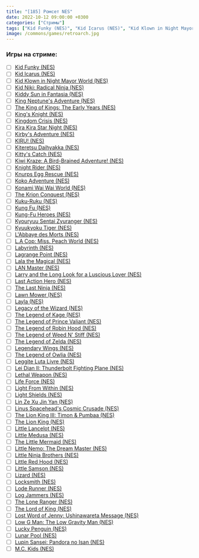 ```yaml
---
title: "[185] Ромсет NES"
date: 2022-10-12 09:00:00 +0300
categories: ["Стримы"]
tags: ["Kid Funky (NES)", "Kid Icarus (NES)", "Kid Klown in Night Mayor World (NES)", "Kid Niki: Radical Ninja (NES)", "Kiddy Sun in Fantasia (NES)", "King Neptune's Adventure (NES)", "The King of Kings: The Early Years (NES)", "King's Knight (NES)", "Kingdom Crisis (NES)", "Kira Kira Star Night (NES)", "Kirby's Adventure (NES)", "KIRU! (NES)", "Kiteretsu Daihyakka (NES)", "Kitty's Catch (NES)", "Kiwi Kraze: A Bird-Brained Adventure! (NES)", "Knight Rider (NES)", "Knurps Egg Rescue (NES)", "Koko Adventure (NES)", "Konami Wai Wai World (NES)", "The Krion Conquest (NES)", "Kuku-Ruku (NES)", "Kung Fu (NES)", "Kung-Fu Heroes (NES)", "Kyouryuu Sentai Zyuranger (NES)", "Kyuukyoku Tiger (NES)", "L'Abbaye des Morts (NES)", "L.A Cop: Miss. Peach World (NES)", "Labyrinth (NES)", "Lagrange Point (NES)", "Lala the Magical (NES)", "LAN Master (NES)", "Larry and the Long Look for a Luscious Lover (NES)", "Last Action Hero (NES)", "The Last Ninja (NES)", "Lawn Mower (NES)", "Layla (NES)", "Legacy of the Wizard (NES)", "The Legend of Kage (NES)", "The Legend of Prince Valiant (NES)", "The Legend of Robin Hood (NES)", "The Legend of Weed N' Stiff (NES)", "The Legend of Zelda (NES)", "Legendary Wings (NES)", "The Legend of Owlia (NES)", "Leggite Luta Livre (NES)", "Lei Dian II: Thunderbolt Fighting Plane (NES)", "Lethal Weapon (NES)", "Life Force (NES)", "Light From Within (NES)", "Light Shields (NES)", "Lin Ze Xu Jin Yan (NES)", "Linus Spacehead's Cosmic Crusade (NES)", "The Lion King III: Timon & Pumbaa (NES)", "The Lion King (NES)", "Little Lancelot (NES)", "Little Medusa (NES)", "The Little Mermaid (NES)", "Little Nemo: The Dream Master (NES)", "Little Ninja Brothers (NES)", "Little Red Hood (NES)", "Little Samson (NES)", "Lizard (NES)", "Locksmith (NES)", "Lode Runner (NES)", "Log Jammers (NES)", "The Lone Ranger (NES)", "The Lord of King (NES)", "Lost Word of Jenny: Ushinawareta Message (NES)", "Low G Man: The Low Gravity Man (NES)", "Lucky Penguin (NES)", "Lunar Pool (NES)", "Lupin Sansei: Pandora no Isan (NES)", "M.C. Kids (NES)"]
image: /commons/games/retroarch.jpg
---
```


### Игры на стриме:
+ [ ] [Kid Funky (NES)](/tags/kid-funky-nes)
+ [ ] [Kid Icarus (NES)](/tags/kid-icarus-nes)
+ [ ] [Kid Klown in Night Mayor World (NES)](/tags/kid-klown-in-night-mayor-world-nes)
+ [ ] [Kid Niki: Radical Ninja (NES)](/tags/kid-niki-radical-ninja-nes)
+ [ ] [Kiddy Sun in Fantasia (NES)](/tags/kiddy-sun-in-fantasia-nes)
+ [ ] [King Neptune's Adventure (NES)](/tags/king-neptune-s-adventure-nes)
+ [ ] [The King of Kings: The Early Years (NES)](/tags/the-king-of-kings-the-early-years-nes)
+ [ ] [King's Knight (NES)](/tags/king-s-knight-nes)
+ [ ] [Kingdom Crisis (NES)](/tags/kingdom-crisis-nes)
+ [ ] [Kira Kira Star Night (NES)](/tags/kira-kira-star-night-nes)
+ [ ] [Kirby's Adventure (NES)](/tags/kirby-s-adventure-nes)
+ [ ] [KIRU! (NES)](/tags/kiru-nes)
+ [ ] [Kiteretsu Daihyakka (NES)](/tags/kiteretsu-daihyakka-nes)
+ [ ] [Kitty's Catch (NES)](/tags/kitty-s-catch-nes)
+ [ ] [Kiwi Kraze: A Bird-Brained Adventure! (NES)](/tags/kiwi-kraze-a-bird-brained-adventure-nes)
+ [ ] [Knight Rider (NES)](/tags/knight-rider-nes)
+ [ ] [Knurps Egg Rescue (NES)](/tags/knurps-egg-rescue-nes)
+ [ ] [Koko Adventure (NES)](/tags/koko-adventure-nes)
+ [ ] [Konami Wai Wai World (NES)](/tags/konami-wai-wai-world-nes)
+ [ ] [The Krion Conquest (NES)](/tags/the-krion-conquest-nes)
+ [ ] [Kuku-Ruku (NES)](/tags/kuku-ruku-nes)
+ [ ] [Kung Fu (NES)](/tags/kung-fu-nes)
+ [ ] [Kung-Fu Heroes (NES)](/tags/kung-fu-heroes-nes)
+ [ ] [Kyouryuu Sentai Zyuranger (NES)](/tags/kyouryuu-sentai-zyuranger-nes)
+ [ ] [Kyuukyoku Tiger (NES)](/tags/kyuukyoku-tiger-nes)
+ [ ] [L'Abbaye des Morts (NES)](/tags/l-abbaye-des-morts-nes)
+ [ ] [L.A Cop: Miss. Peach World (NES)](/tags/l-a-cop-miss-peach-world-nes)
+ [ ] [Labyrinth (NES)](/tags/labyrinth-nes)
+ [ ] [Lagrange Point (NES)](/tags/lagrange-point-nes)
+ [ ] [Lala the Magical (NES)](/tags/lala-the-magical-nes)
+ [ ] [LAN Master (NES)](/tags/lan-master-nes)
+ [ ] [Larry and the Long Look for a Luscious Lover (NES)](/tags/larry-and-the-long-look-for-a-luscious-lover-nes)
+ [ ] [Last Action Hero (NES)](/tags/last-action-hero-nes)
+ [ ] [The Last Ninja (NES)](/tags/the-last-ninja-nes)
+ [ ] [Lawn Mower (NES)](/tags/lawn-mower-nes)
+ [ ] [Layla (NES)](/tags/layla-nes)
+ [ ] [Legacy of the Wizard (NES)](/tags/legacy-of-the-wizard-nes)
+ [ ] [The Legend of Kage (NES)](/tags/the-legend-of-kage-nes)
+ [ ] [The Legend of Prince Valiant (NES)](/tags/the-legend-of-prince-valiant-nes)
+ [ ] [The Legend of Robin Hood (NES)](/tags/the-legend-of-robin-hood-nes)
+ [ ] [The Legend of Weed N' Stiff (NES)](/tags/the-legend-of-weed-n-stiff-nes)
+ [ ] [The Legend of Zelda (NES)](/tags/the-legend-of-zelda-nes)
+ [ ] [Legendary Wings (NES)](/tags/legendary-wings-nes)
+ [ ] [The Legend of Owlia (NES)](/tags/the-legend-of-owlia-nes)
+ [ ] [Leggite Luta Livre (NES)](/tags/leggite-luta-livre-nes)
+ [ ] [Lei Dian II: Thunderbolt Fighting Plane (NES)](/tags/lei-dian-ii-thunderbolt-fighting-plane-nes)
+ [ ] [Lethal Weapon (NES)](/tags/lethal-weapon-nes)
+ [ ] [Life Force (NES)](/tags/life-force-nes)
+ [ ] [Light From Within (NES)](/tags/light-from-within-nes)
+ [ ] [Light Shields (NES)](/tags/light-shields-nes)
+ [ ] [Lin Ze Xu Jin Yan (NES)](/tags/lin-ze-xu-jin-yan-nes)
+ [ ] [Linus Spacehead's Cosmic Crusade (NES)](/tags/linus-spacehead-s-cosmic-crusade-nes)
+ [ ] [The Lion King III: Timon & Pumbaa (NES)](/tags/the-lion-king-iii-timon-pumbaa-nes)
+ [ ] [The Lion King (NES)](/tags/the-lion-king-nes)
+ [ ] [Little Lancelot (NES)](/tags/little-lancelot-nes)
+ [ ] [Little Medusa (NES)](/tags/little-medusa-nes)
+ [ ] [The Little Mermaid (NES)](/tags/the-little-mermaid-nes)
+ [ ] [Little Nemo: The Dream Master (NES)](/tags/little-nemo-the-dream-master-nes)
+ [ ] [Little Ninja Brothers (NES)](/tags/little-ninja-brothers-nes)
+ [ ] [Little Red Hood (NES)](/tags/little-red-hood-nes)
+ [ ] [Little Samson (NES)](/tags/little-samson-nes)
+ [ ] [Lizard (NES)](/tags/lizard-nes)
+ [ ] [Locksmith (NES)](/tags/locksmith-nes)
+ [ ] [Lode Runner (NES)](/tags/lode-runner-nes)
+ [ ] [Log Jammers (NES)](/tags/log-jammers-nes)
+ [ ] [The Lone Ranger (NES)](/tags/the-lone-ranger-nes)
+ [ ] [The Lord of King (NES)](/tags/the-lord-of-king-nes)
+ [ ] [Lost Word of Jenny: Ushinawareta Message (NES)](/tags/lost-word-of-jenny-ushinawareta-message-nes)
+ [ ] [Low G Man: The Low Gravity Man (NES)](/tags/low-g-man-the-low-gravity-man-nes)
+ [ ] [Lucky Penguin (NES)](/tags/lucky-penguin-nes)
+ [ ] [Lunar Pool (NES)](/tags/lunar-pool-nes)
+ [ ] [Lupin Sansei: Pandora no Isan (NES)](/tags/lupin-sansei-pandora-no-isan-nes)
+ [ ] [M.C. Kids (NES)](/tags/m-c-kids-nes)
